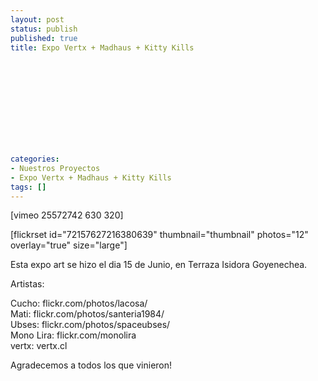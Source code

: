 ```yaml
---
layout: post
status: publish
published: true
title: Expo Vertx + Madhaus + Kitty Kills
 
 
 
 
 
 
 
 
 
 
 
categories:
- Nuestros Proyectos
- Expo Vertx + Madhaus + Kitty Kills
tags: []
---
```

<p>[vimeo 25572742 630 320]</p>
<p>[flickrset id="72157627216380639" thumbnail="thumbnail" photos="12" overlay="true" size="large"]</p>
<p>Esta expo art se hizo el dia 15 de Junio, en Terraza Isidora Goyenechea.</p>
<p>Artistas:</p>
<p>Cucho: flickr.com/​photos/​lacosa/​<br />
Mati: flickr.com/​photos/​santeria1984/​<br />
Ubses: flickr.com/​photos/​spaceubses/​<br />
Mono Lira: flickr.com/​monolira<br />
vertx: vertx.cl</p>
<p>Agradecemos a todos los que vinieron!</p>
